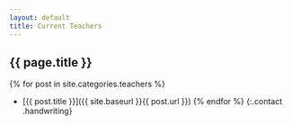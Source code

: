 ```yaml
---
layout: default
title: Current Teachers
---
```


{{ page.title }}
----------------

{% for post in site.categories.teachers %}
* [{{ post.title }}]({{ site.baseurl }}{{ post.url }})
{% endfor %} {:.contact .handwriting}
